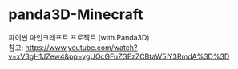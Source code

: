 # panda3D-Minecraft
파이썬 마인크래프트 프로젝트 (with.Panda3D)<br>
참고: https://www.youtube.com/watch?v=xV3gH1JZew4&pp=ygUQcGFuZGEzZCBtaW5lY3RmdA%3D%3D
